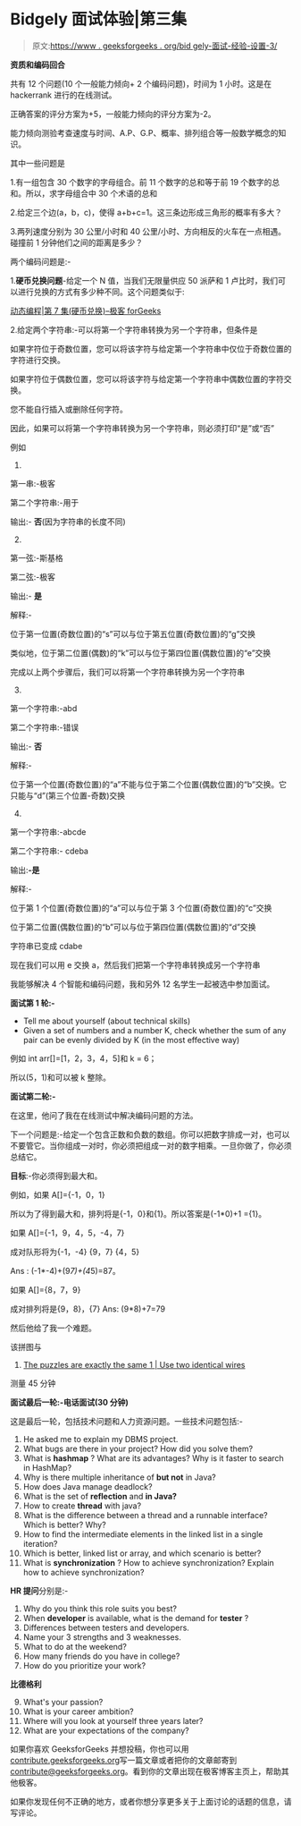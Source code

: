 # Bidgely 面试体验|第三集

> 原文:[https://www . geeksforgeeks . org/bid gely-面试-经验-设置-3/](https://www.geeksforgeeks.org/bidgely-interview-experience-set-3/)

**资质和编码回合**

共有 12 个问题(10 个一般能力倾向+ 2 个编码问题)，时间为 1 小时。这是在 hackerrank 进行的在线测试。

正确答案的评分方案为+5，一般能力倾向的评分方案为-2。

能力倾向测验考查速度与时间、A.P、G.P、概率、排列组合等一般数学概念的知识。

其中一些问题是

1.有一组包含 30 个数字的字母组合。前 11 个数字的总和等于前 19 个数字的总和。所以，求字母组合中 30 个术语的总和

2.给定三个边(a，b，c)，使得 a+b+c=1。这三条边形成三角形的概率有多大？

3.两列速度分别为 30 公里/小时和 40 公里/小时、方向相反的火车在一点相遇。碰撞前 1 分钟他们之间的距离是多少？

两个编码问题是:-

1.**硬币兑换问题**-给定一个 N 值，当我们无限量供应 50 派萨和 1 卢比时，我们可以进行兑换的方式有多少种不同。这个问题类似于:

[动态编程|第 7 集(硬币兑换)–极客 forGeeks](https://www.geeksforgeeks.org/dynamic-programming-set-7-coin-change/)

2.给定两个字符串:-可以将第一个字符串转换为另一个字符串，但条件是

如果字符位于奇数位置，您可以将该字符与给定第一个字符串中仅位于奇数位置的字符进行交换。

如果字符位于偶数位置，您可以将该字符与给定第一个字符串中偶数位置的字符交换。

您不能自行插入或删除任何字符。

因此，如果可以将第一个字符串转换为另一个字符串，则必须打印“是”或“否”

例如

1.

第一串:-极客

第二个字符串:-用于

输出:- **否**(因为字符串的长度不同)

2.

第一弦:-斯基格

第二弦:-极客

输出:- **是**

解释:-

位于第一位置(奇数位置)的“s”可以与位于第五位置(奇数位置)的“g”交换

类似地，位于第二位置(偶数)的“k”可以与位于第四位置(偶数位置)的“e”交换

完成以上两个步骤后，我们可以将第一个字符串转换为另一个字符串

3.

第一个字符串:-abd

第二个字符串:-错误

输出:- **否**

解释:-

位于第一个位置(奇数位置)的“a”不能与位于第二个位置(偶数位置)的“b”交换。它只能与“d”(第三个位置-奇数)交换

4.

第一个字符串:-abcde

第二个字符串:- cdeba

输出:**-是**

解释:-

位于第 1 个位置(奇数位置)的“a”可以与位于第 3 个位置(奇数位置)的“c”交换

位于第二位置(偶数位置)的“b”可以与位于第四位置(偶数位置)的“d”交换

字符串已变成 cdabe

现在我们可以用 e 交换 a，然后我们把第一个字符串转换成另一个字符串

我能够解决 4 个智能和编码问题，我和另外 12 名学生一起被选中参加面试。

**面试第 1 轮:-**

*   Tell me about yourself (about technical skills)
*   Given a set of numbers and a number K, check whether the sum of any pair can be evenly divided by K (in the most effective way)

例如 int arr[]=[1，2，3，4，5]和 k = 6；

所以(5，1)和可以被 k 整除。

**面试第二轮:-**

在这里，他问了我在在线测试中解决编码问题的方法。

下一个问题是:-给定一个包含正数和负数的数组。你可以把数字排成一对，也可以不要管它。当你组成一对时，你必须把组成一对的数字相乘。一旦你做了，你必须总结它。

**目标**:-你必须得到最大和。

例如，如果 A[]={-1，0，1}

所以为了得到最大和，排列将是{-1，0}和{1}。所以答案是(-1*0)+1 ={1}。

如果 A[]={-1，9，4，5，-4，7}

成对队形将为{-1，-4} {9，7} {4，5}

Ans : (-1*-4)+(9*7)+(4*5)=87。

如果 A[]={8，7，9}

成对排列将是{9，8}，{7} Ans: (9*8)+7=79

然后他给了我一个难题。

该拼图与

1.  [The puzzles are exactly the same 1 | Use two identical wires](https://www.geeksforgeeks.org/puzzle-1-how-to-measure-45-minutes-using-two-identical-wires/)

测量 45 分钟

**面试最后一轮:-电话面试(30 分钟)**

这是最后一轮，包括技术问题和人力资源问题。一些技术问题包括:-

1.  He asked me to explain my DBMS project.
2.  What bugs are there in your project? How did you solve them?
3.  What is **hashmap** ? What are its advantages? Why is it faster to search in HashMap?
4.  Why is there multiple inheritance of **but not** in Java?
5.  How does Java manage deadlock?
6.  What is the set of **reflection** and **in Java?**
7.  How to create **thread** with java?
8.  What is the difference between a thread and a runnable interface? Which is better? Why?
9.  How to find the intermediate elements in the linked list in a single iteration?
10.  Which is better, linked list or array, and which scenario is better?
11.  What is **synchronization** ? How to achieve synchronization? Explain how to achieve synchronization?

**HR 提问**分别是:-

1.  Why do you think this role suits you best?
2.  When **developer** is available, what is the demand for **tester** ?
3.  Differences between testers and developers.
4.  Name your 3 strengths and 3 weaknesses.
5.  What to do at the weekend?
6.  How many friends do you have in college?
7.  How do you prioritize your work?

**比德格利**

9.  What's your passion?
10.  What is your career ambition?
11.  Where will you look at yourself three years later?
12.  What are your expectations of the company?

如果你喜欢 GeeksforGeeks 并想投稿，你也可以用[contribute.geeksforgeeks.org](http://www.contribute.geeksforgeeks.org)写一篇文章或者把你的文章邮寄到 contribute@geeksforgeeks.org。看到你的文章出现在极客博客主页上，帮助其他极客。

如果你发现任何不正确的地方，或者你想分享更多关于上面讨论的话题的信息，请写评论。